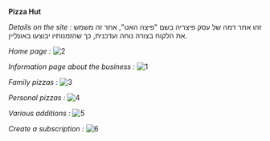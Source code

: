 **Pizza Hut**

*Details on the site :* 
                                        זהו אתר דמה של עסק פיצריה בשם "פיצה האט", אתר זה משמש את הלקוח בצורה נוחה ועדכנית, כך שהזמנותיו יבוצעו באונליין.

*Home page :*
![2](https://github.com/Meital2424/PizzaHutProject/assets/144711573/c1a1efac-57e2-470f-ae21-d8ad97f83d46)


*Information page about the business :*
![1](https://github.com/Meital2424/PizzaHutProject/assets/144711573/8afba2a0-8d6f-41be-aff9-0187e325a028)

*Family pizzas :*
![3](https://github.com/Meital2424/PizzaHutProject/assets/144711573/9d9cb9c8-ebbf-4162-b71a-800cdb612063)

*Personal pizzas :*
![4](https://github.com/Meital2424/PizzaHutProject/assets/144711573/51cf0013-4905-40ed-8062-607e75949b8f)

*Various additions :*
![5](https://github.com/Meital2424/PizzaHutProject/assets/144711573/4f683371-afe5-410e-b031-1a5f26df0c24)

*Create a subscription :*
![6](https://github.com/Meital2424/PizzaHutProject/assets/144711573/891f5f33-32e1-48c5-a0a1-4ecb7f41d016)




